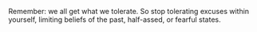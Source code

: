 Remember: we all get what we tolerate. So stop tolerating excuses within yourself, limiting beliefs of the past, half-assed, or fearful states.
